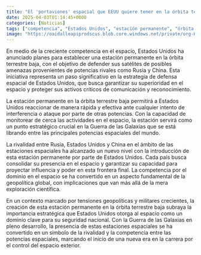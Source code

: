```yaml
---
title: "El 'portaviones' espacial que EEUU quiere tener en la órbita terrestre - así defenderá sus satélites de Rusia y China"
date: 2025-04-03T01:14:45+0000
categories: [Noticias]
tags: ["competencia", "Estados Unidos", "estación permanente", "órbita terrestre baja", "defensa espacial", "potencias rivales", "satélites", "amenazas", "estrategia", "superioridad", "activos críticos", "comunicación", "reconocimiento", "interferencia"]
image: "https://oaidalleapiprodscus.blob.core.windows.net/private/org-HKmKxpuNw3Y88lm4EBrIPq0n/user-ZwiCXOggLL8ZNNKE2g7rXFmV/img-ZPMhb7J90KtWRQC9zPjEiqrV.png?st=2025-04-03T00%3A14%3A45Z&se=2025-04-03T02%3A14%3A45Z&sp=r&sv=2024-08-04&sr=b&rscd=inline&rsct=image/png&skoid=d505667d-d6c1-4a0a-bac7-5c84a87759f8&sktid=a48cca56-e6da-484e-a814-9c849652bcb3&skt=2025-04-02T18%3A15%3A11Z&ske=2025-04-03T18%3A15%3A11Z&sks=b&skv=2024-08-04&sig=tJKJ3mNVf%2B4zerg8KAhcK/yxTA6vfXSZHWOuwrmcDm4%3D"
---
```


En medio de la creciente competencia en el espacio, Estados Unidos ha anunciado planes para establecer una estación permanente en la órbita terrestre baja, con el objetivo de defender sus satélites de posibles amenazas provenientes de potencias rivales como Rusia y China. Esta iniciativa representa un paso significativo en la estrategia de defensa espacial de Estados Unidos, que busca garantizar su superioridad en el espacio y proteger sus activos críticos de comunicación y reconocimiento.

La estación permanente en la órbita terrestre baja permitirá a Estados Unidos reaccionar de manera rápida y efectiva ante cualquier intento de interferencia o ataque por parte de otras potencias. Con la capacidad de monitorear de cerca las actividades en el espacio, la estación servirá como un punto estratégico crucial en la Guerra de las Galaxias que se está librando entre las principales potencias espaciales del mundo.

La rivalidad entre Rusia, Estados Unidos y China en el ámbito de las estaciones espaciales ha alcanzado un nuevo nivel con la introducción de esta estación permanente por parte de Estados Unidos. Cada país busca consolidar su presencia en el espacio y garantizar su capacidad para proyectar influencia y poder en esta frontera final. La competencia por el dominio en el espacio se ha convertido en un aspecto fundamental de la geopolítica global, con implicaciones que van más allá de la mera exploración científica.

En un contexto marcado por tensiones geopolíticas y militares crecientes, la creación de esta estación permanente en la órbita terrestre baja subraya la importancia estratégica que Estados Unidos otorga al espacio como un dominio clave para su seguridad nacional. Con la Guerra de las Galaxias en pleno desarrollo, la presencia de estas estaciones espaciales se ha convertido en un símbolo de la rivalidad y la competencia entre las potencias espaciales, marcando el inicio de una nueva era en la carrera por el control del espacio exterior.
    